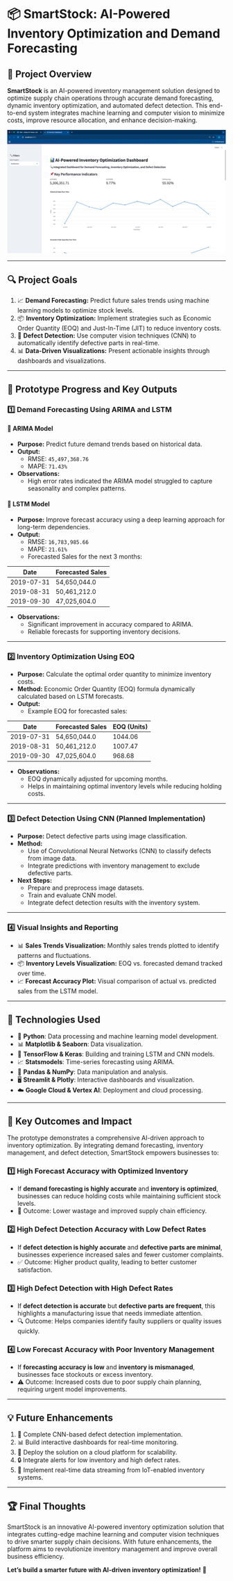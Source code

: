 # 📦 SmartStock: AI-Powered Inventory Optimization and Demand Forecasting

## 🎯 **Project Overview**

**SmartStock** is an AI-powered inventory management solution designed to optimize supply chain operations through accurate demand forecasting, dynamic inventory optimization, and automated defect detection. This end-to-end system integrates machine learning and computer vision to minimize costs, improve resource allocation, and enhance decision-making.

![Dashboard Screenshot](app/Images/Dashboard.png)

---

## 🔍 **Project Goals**

1. 📈 **Demand Forecasting:** Predict future sales trends using machine learning models to optimize stock levels.
2. 📦 **Inventory Optimization:** Implement strategies such as Economic Order Quantity (EOQ) and Just-In-Time (JIT) to reduce inventory costs.
3. 🎯 **Defect Detection:** Use computer vision techniques (CNN) to automatically identify defective parts in real-time.
4. 📊 **Data-Driven Visualizations:** Present actionable insights through dashboards and visualizations.

---

## 🚀 **Prototype Progress and Key Outputs**

### 1️⃣ **Demand Forecasting Using ARIMA and LSTM**

#### 🔧 **ARIMA Model**
- **Purpose:** Predict future demand trends based on historical data.
- **Output:**
  - RMSE: `45,497,368.76`
  - MAPE: `71.43%`
- **Observations:**
  - High error rates indicated the ARIMA model struggled to capture seasonality and complex patterns.

#### 🤖 **LSTM Model**
- **Purpose:** Improve forecast accuracy using a deep learning approach for long-term dependencies.
- **Output:**
  - RMSE: `16,783,985.66`
  - MAPE: `21.61%`
  - Forecasted Sales for the next 3 months:

| Date       | Forecasted Sales |
|------------|------------------|
| 2019-07-31 | 54,650,044.0     |
| 2019-08-31 | 50,461,212.0     |
| 2019-09-30 | 47,025,604.0     |

- **Observations:**
  - Significant improvement in accuracy compared to ARIMA.
  - Reliable forecasts for supporting inventory decisions.

---

### 2️⃣ **Inventory Optimization Using EOQ**

- **Purpose:** Calculate the optimal order quantity to minimize inventory costs.
- **Method:** Economic Order Quantity (EOQ) formula dynamically calculated based on LSTM forecasts.
- **Output:**
  - Example EOQ for forecasted sales:

| Date       | Forecasted Sales | EOQ (Units) |
|------------|------------------|-------------|
| 2019-07-31 | 54,650,044.0     | 1044.06     |
| 2019-08-31 | 50,461,212.0     | 1007.47     |
| 2019-09-30 | 47,025,604.0     | 968.68      |

- **Observations:**
  - EOQ dynamically adjusted for upcoming months.
  - Helps in maintaining optimal inventory levels while reducing holding costs.

---

### 3️⃣ **Defect Detection Using CNN (Planned Implementation)**

- **Purpose:** Detect defective parts using image classification.
- **Method:**
  - Use of Convolutional Neural Networks (CNN) to classify defects from image data.
  - Integrate predictions with inventory management to exclude defective parts.
- **Next Steps:**
  - Prepare and preprocess image datasets.
  - Train and evaluate CNN model.
  - Integrate defect detection results with the inventory system.

---

### 4️⃣ **Visual Insights and Reporting**

- 📊 **Sales Trends Visualization:** Monthly sales trends plotted to identify patterns and fluctuations.
- 📦 **Inventory Levels Visualization:** EOQ vs. forecasted demand tracked over time.
- 📈 **Forecast Accuracy Plot:** Visual comparison of actual vs. predicted sales from the LSTM model.

---

## 🔗 **Technologies Used**

- 🐍 **Python**: Data processing and machine learning model development.
- 📊 **Matplotlib & Seaborn**: Data visualization.
- 🤖 **TensorFlow & Keras**: Building and training LSTM and CNN models.
- 📈 **Statsmodels**: Time-series forecasting using ARIMA.
- 💾 **Pandas & NumPy**: Data manipulation and analysis.
- 🖥 **Streamlit & Plotly**: Interactive dashboards and visualization.
- ☁️ **Google Cloud & Vertex AI**: Deployment and cloud processing.

---

## 📌 **Key Outcomes and Impact**

The prototype demonstrates a comprehensive AI-driven approach to inventory optimization. By integrating demand forecasting, inventory management, and defect detection, SmartStock empowers businesses to:

### 1️⃣ **High Forecast Accuracy with Optimized Inventory**
- If **demand forecasting is highly accurate** and **inventory is optimized**, businesses can reduce holding costs while maintaining sufficient stock levels.
- 🚀 Outcome: Lower wastage and improved supply chain efficiency.

### 2️⃣ **High Defect Detection Accuracy with Low Defect Rates**
- If **defect detection is highly accurate** and **defective parts are minimal**, businesses experience increased sales and fewer customer complaints.
- ✅ Outcome: Higher product quality, leading to better customer satisfaction.

### 3️⃣ **High Defect Detection with High Defect Rates**
- If **defect detection is accurate** but **defective parts are frequent**, this highlights a manufacturing issue that needs immediate attention.
- 🔍 Outcome: Helps companies identify faulty suppliers or quality issues quickly.

### 4️⃣ **Low Forecast Accuracy with Poor Inventory Management**
- If **forecasting accuracy is low** and **inventory is mismanaged**, businesses face stockouts or excess inventory.
- ⚠️ Outcome: Increased costs due to poor supply chain planning, requiring urgent model improvements.

---

## 💡 **Future Enhancements**

1. 🎯 Complete CNN-based defect detection implementation.
2. 📊 Build interactive dashboards for real-time monitoring.
3. 🚀 Deploy the solution on a cloud platform for scalability.
4. 🔒 Integrate alerts for low inventory and high defect rates.
5. 📡 Implement real-time data streaming from IoT-enabled inventory systems.

---

## 🏆 **Final Thoughts**

SmartStock is an innovative AI-powered inventory optimization solution that integrates cutting-edge machine learning and computer vision techniques to drive smarter supply chain decisions. With future enhancements, the platform aims to revolutionize inventory management and improve overall business efficiency.

**Let’s build a smarter future with AI-driven inventory optimization!** 🚀

